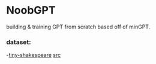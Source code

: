 # NoobGPT

building & training GPT from scratch based off of minGPT.


### dataset:

-[tiny-shakespeare](dataset/shakespeare.txt) [src](https://github.com/karpathy/char-rnn/blob/master/data/tinyshakespeare/input.txt)